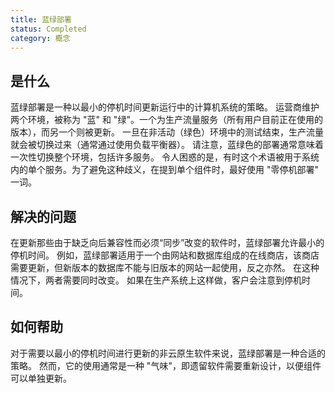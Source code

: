 ```yaml
---
title: 蓝绿部署
status: Completed
category: 概念
---
```


## 是什么

蓝绿部署是一种以最小的停机时间更新运行中的计算机系统的策略。
运营商维护两个环境，被称为 "蓝" 和 "绿"。一个为生产流量服务（所有用户目前正在使用的版本），而另一个则被更新。
一旦在非活动（绿色）环境中的测试结束，生产流量就会被切换过来（通常通过使用负载平衡器）。
请注意，蓝绿色的部署通常意味着一次性切换整个环境，包括许多服务。
令人困惑的是，有时这个术语被用于系统内的单个服务。为了避免这种歧义，在提到单个组件时，最好使用 "零停机部署" 一词。

## 解决的问题

在更新那些由于缺乏向后兼容性而必须“同步”改变的软件时，蓝绿部署允许最小的停机时间。
例如，蓝绿部署适用于一个由网站和数据库组成的在线商店，该商店需要更新，但新版本的数据库不能与旧版本的网站一起使用，反之亦然。
在这种情况下，两者需要同时改变。
如果在生产系统上这样做，客户会注意到停机时间。

## 如何帮助

对于需要以最小的停机时间进行更新的非云原生软件来说，蓝绿部署是一种合适的策略。
然而，它的使用通常是一种 "气味"，即遗留软件需要重新设计，以便组件可以单独更新。
